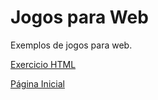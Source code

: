# Jogos para Web
Exemplos de jogos para web.

[Exercicio HTML](https://danielohata.github.io/jogosweb/hello.html)

[Página Inicial](https://danielohata.github.io/jogosweb/svg.html)

